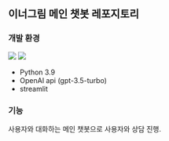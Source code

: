 ## 이너그림 메인 챗봇 레포지토리
### 개발 환경  
<img src="https://img.shields.io/badge/python-3670A0?style=for-the-badge&logo=python&logoColor=ffdd54"> <img src="https://img.shields.io/badge/chatGPT-74aa9c?style=for-the-badge&logo=openai&logoColor=white"/>
- Python 3.9
- OpenAI api (gpt-3.5-turbo)
- streamlit

### 기능
사용자와 대화하는 메인 챗봇으로 사용자와 상담 진행.